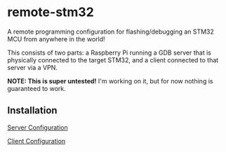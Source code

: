 # remote-stm32 #

A remote programming configuration for flashing/debugging an STM32 MCU from anywhere in the world!

This consists of two parts: a Raspberry Pi running a GDB server that is physically connected to the target STM32, and a client connected to that server via a VPN.

**NOTE: This is super untested!** 
I'm working on it, but for now nothing is guaranteed to work.

## Installation ##

[Server Configuration](server.md)

[Client Configuration](client.md)
